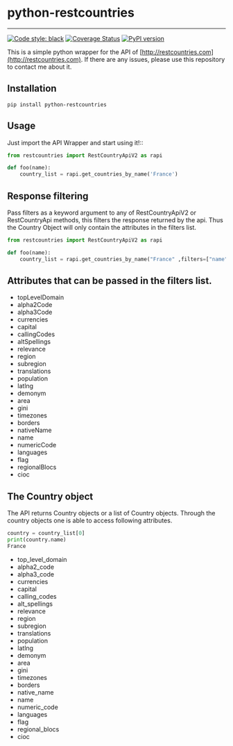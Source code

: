 python-restcountries
====================
------
[![Code style: black](https://img.shields.io/badge/code%20style-black-000000.svg)](https://github.com/psf/black)
[![Coverage Status](https://coveralls.io/repos/github/SteinRobert/python-restcountries/badge.svg?branch=master)](https://coveralls.io/github/SteinRobert/python-restcountries?branch=master)
[![PyPI version](https://badge.fury.io/py/python-restcountries.svg)](https://badge.fury.io/py/python-restcountries)

This is a simple python wrapper for the API of [http://restcountries.com](http://restcountries.com).
If there are any issues, please use this repository to contact me about it.

Installation
------------
```shell
pip install python-restcountries
```


Usage
-----
Just import the API Wrapper and start using it!::
```python
from restcountries import RestCountryApiV2 as rapi

def foo(name):
    country_list = rapi.get_countries_by_name('France')
```



Response filtering
------------------
Pass filters as a keyword argument to any of RestCountryApiV2 or RestCountryApi methods,
this filters the response returned by the api. Thus the Country Object will only contain the attributes in the
filters list.
```python
from restcountries import RestCountryApiV2 as rapi

def foo(name):
    country_list = rapi.get_countries_by_name("France" ,filters=["name","currencies","capital"])
```


Attributes that can be passed in the filters list.
-------------------------------------------------
- topLevelDomain
- alpha2Code
- alpha3Code
- currencies
- capital
- callingCodes
- altSpellings
- relevance
- region
- subregion
- translations
- population
- latlng
- demonym
- area
- gini
- timezones
- borders
- nativeName
- name
- numericCode
- languages
- flag
- regionalBlocs
- cioc



The Country object
------------------
The API returns Country objects or a list of Country objects. Through the country objects one is able to
access following attributes.
```python
country = country_list[0]
print(country.name)
France
```
- top_level_domain
- alpha2_code
- alpha3_code
- currencies
- capital
- calling_codes
- alt_spellings
- relevance
- region
- subregion
- translations
- population
- latlng
- demonym
- area
- gini
- timezones
- borders
- native_name
- name
- numeric_code
- languages
- flag
- regional_blocs
- cioc
